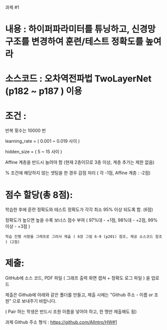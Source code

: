과제 #1
# 내용 : 하이퍼파라미터를 튜닝하고, 신경망 구조를 변경하여 훈련/테스트 정확도를 높여라

# 소스코드 : 오차역전파법 TwoLayerNet (p182 ~ p187 ) 이용 

# 조건 : 

   반복 횟수는 10000 번  

   learning_rate = ( 0.001 ~ 0.019 사이 ) 

   hidden_size = (  5 ~ 15 사이 ) 

   Affine 계층을 반드시 늘려야 함 (현재 2층이므로 3층 이상, 계층 추가는 제한 없음) 

% 조건에 해당하지 않는 셋팅을 한 경우 감점 처리 ( 각 -1점, Affine 계층 : -2점) 



# 점수  할당(총 8점):

   학습한 후에 훈련 정확도와 테스트 정확도가 각각 최소 95% 이상 되도록 함. (6점)  

   정확도가 높으면 높을 수록 보너스 점수 부여 ( 97%대 - +1점, 98%대 - +2점, 99% 이상 - +3점 )   

    학습 진행 사항을 그래프로 그려서 제출 ( 6장 그림 6-9 (p201) 참조, 제공 소스코드 참조 ) (2점)



# 제출: 

GitHub에 소스 코드, PDF 파일 ( 그래프 출력 화면 캡쳐 + 정확도 로그 파일 ) 을 업로드 

제출은 Github에 아래와 같은 폴더를 만들고, 제출 시에는 "Github 주소 - 이름 or 조원" 으로 보내주기 바랍니다. 

( Pair 하는 학생은 반드시 조원 이름을 넣어야 하고, 한 명만 제출해도 됨)

과제 Github 주소 형식 :  https://github.com/AIIntro/HW#1 
